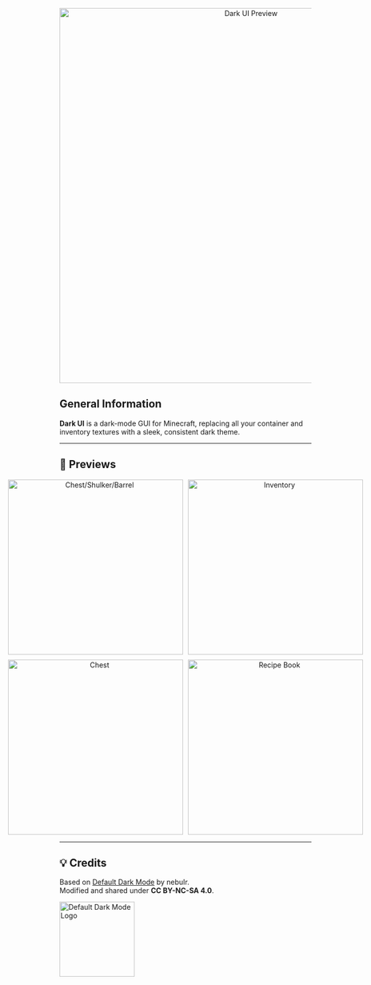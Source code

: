 <p align="center">
  <a href="https://www.haagensen.me">
    <img
      src="https://cdn.modrinth.com/data/cached_images/b811a708d2a8f791cf233906b023325b01812d2e.png"
      alt="Dark UI Preview"
      width="750"
      loading="lazy"
    />
  </a>
</p>

## General Information  
**Dark UI** is a dark-mode GUI for Minecraft, replacing all your container and inventory textures with a sleek, consistent dark theme.

---

## 📸 Previews

<div align="center" style="display: grid; grid-template-columns: repeat(2, auto); gap: 10px; justify-content: center; align-items: center;">
  <img
    src="https://cdn.modrinth.com/data/cached_images/472ca79bc7236308219247dfcb0073fead8e5e24.png"
    alt="Chest/Shulker/Barrel"
    width="350"
    loading="lazy"
  />
  <img
    src="https://cdn.modrinth.com/data/cached_images/0e5e3354b0122fe509120f57bc8cec5dede57744.png"
    alt="Inventory"
    width="350"
    loading="lazy"
  />
  <img
    src="https://cdn.modrinth.com/data/cached_images/08201a736f9be87cdffc18451ba7b8e3f7bd815d.png"
    alt="Chest"
    width="350"
    loading="lazy"
  />
  <img
    src="https://cdn.modrinth.com/data/cached_images/60435d1b5879ca54d0aff03157a90ca5b2fd2432.png"
    alt="Recipe Book"
    width="350"
    loading="lazy"
  />
</div>


---

## 💡 Credits  
Based on [Default Dark Mode](https://modrinth.com/resourcepack/default-dark-mode) by nebuIr.  
Modified and shared under **CC BY-NC-SA 4.0**. 

<a href="https://modrinth.com/project/6SLU7tS5">
  <img
      src="https://cdn.modrinth.com/data/cached_images/1e3be0578aef1972fa480e554d9c9c5f61f0267a.webp"
      alt="Default Dark Mode Logo"
      width="150"
      loading="lazy"
    />
  </a>
</p>
